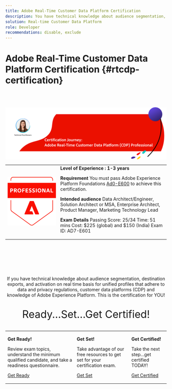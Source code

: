 ```yaml
---
title: Adobe Real-Time Customer Data Platform Certification
description: You have technical knowledge about audience segmentation, destination exports, and activation on real time basis for unified profiles that adhere to data and privacy regulations, customer data platforms (CDP) and knowledge of Adobe Experience Platform.
solution: Real-time Customer Data Platform
role: Developer
recommendations: disable, exclude
---
```

# Adobe Real-Time Customer Data Platform Certification {#rtcdp-certification}

<br>&nbsp;

![Real-Time CDP Certification Journey](../assets/rt-cdp-cert-journey-banner.png "Real-Time CDP Certification Journey")

<table>
<tr style="border: 0;">
 <td style="width=150px;">
  <img alt="Certification Badge" src="../assets/acp-badge.png" />
 </td>
 <td>
  <strong>Level of Experience : 1-3 years</strong>

  <strong>Requirement</strong>
  You must pass Adobe Experience Platform Foundations <a href="https://experienceleague.corp.adobe.com/docs/certification/certification/hidden/ad0-e600.html" target="_blank">Ad0-E600</a> to achieve this certification.</em>

  <strong>Intended audience</strong>
  Data Architect/Engineer, Solution Architect or MSA, 
  Enterprise Architect, Product Manager, Marketing Technology Lead

  <strong>Exam Details</strong>
  Passing Score: 25/34
  Time: 51 mins
  Cost: $225 (global) and $150 (India)
  Exam ID: AD7-E601
 </td>
</tr>
</table>  

<br>&nbsp;
<br>&nbsp;
<br>&nbsp;
<br>&nbsp;

<p align="center">If you have technical knowledge about audience segmentation, destination exports, 
and activation on real time basis for unified profiles that adhere to data and privacy regulations, 
customer data platforms (CDP) and knowledge of Adobe Experience Platform. 
This is the certification for YOU!</p>


<p align="center" style="font-size: xx-large;">Ready...Set...Get Certified!</p>


<table>
<tr>
 <td>

   **Get Ready!**

  Review exam topics, understand the minimum qualified candidate, and take a readiness questionnaire.

   <a href="https://solutionpartners.adobe.com/solution-partners/home/applications/experience_cloud/real_time_cdp/training/technical.html?nav=credential#navigation" target="_blank" class="spectrum-Button spectrum-Button--outline spectrum-Button--primary spectrum-Button--sizeM"><span class="spectrum-Button-label has-no-wrap has-text-weight-bold">Get Ready</span></a>

 </td>
  <td>

   **Get Set!**

   Take advantage of our free resources to get set for your certification exam.

   <a href="https://solutionpartners.adobe.com/solution-partners/home/applications/experience_cloud/real_time_cdp/training/technical.html?nav=credential#navigation" target="_blank" class="spectrum-Button spectrum-Button--outline spectrum-Button--primary spectrum-Button--sizeM"><span class="spectrum-Button-label has-no-wrap has-text-weight-bold">Get Set</span></a>

 </td>
  <td>

   **Get Certified!**

   Take the next step...get certified TODAY!

   <a href="https://solutionpartners.adobe.com/solution-partners/home/applications/experience_cloud/real_time_cdp/training/technical.html?nav=credential#navigation" target="_blank" class="spectrum-Button spectrum-Button--outline spectrum-Button--primary spectrum-Button--sizeM"><span class="spectrum-Button-label has-no-wrap has-text-weight-bold">Get Certified</span></a>

 </td>
</tr>
</table>


